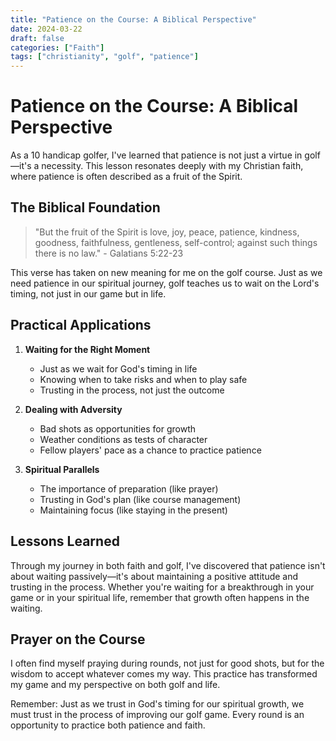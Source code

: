 ```yaml
---
title: "Patience on the Course: A Biblical Perspective"
date: 2024-03-22
draft: false
categories: ["Faith"]
tags: ["christianity", "golf", "patience"]
---
```


# Patience on the Course: A Biblical Perspective

As a 10 handicap golfer, I've learned that patience is not just a virtue in golf—it's a necessity. This lesson resonates deeply with my Christian faith, where patience is often described as a fruit of the Spirit.

## The Biblical Foundation

> "But the fruit of the Spirit is love, joy, peace, patience, kindness, goodness, faithfulness, gentleness, self-control; against such things there is no law." - Galatians 5:22-23

This verse has taken on new meaning for me on the golf course. Just as we need patience in our spiritual journey, golf teaches us to wait on the Lord's timing, not just in our game but in life.

## Practical Applications

1. **Waiting for the Right Moment**

   - Just as we wait for God's timing in life
   - Knowing when to take risks and when to play safe
   - Trusting in the process, not just the outcome

2. **Dealing with Adversity**

   - Bad shots as opportunities for growth
   - Weather conditions as tests of character
   - Fellow players' pace as a chance to practice patience

3. **Spiritual Parallels**
   - The importance of preparation (like prayer)
   - Trusting in God's plan (like course management)
   - Maintaining focus (like staying in the present)

## Lessons Learned

Through my journey in both faith and golf, I've discovered that patience isn't about waiting passively—it's about maintaining a positive attitude and trusting in the process. Whether you're waiting for a breakthrough in your game or in your spiritual life, remember that growth often happens in the waiting.

## Prayer on the Course

I often find myself praying during rounds, not just for good shots, but for the wisdom to accept whatever comes my way. This practice has transformed my game and my perspective on both golf and life.

Remember: Just as we trust in God's timing for our spiritual growth, we must trust in the process of improving our golf game. Every round is an opportunity to practice both patience and faith.
